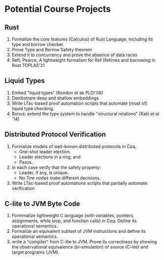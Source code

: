# Potential Course Projects

## Rust

1. Formalize the core features (Calculus) of Rust Language, including its type and borrow checker.
2. Prove Type and Borrow Safety theorem
3. Extend it to concurrency and prove the absence of data races
4. RefL Pearce, A lightweight formalism for Ref lifetimes and borrowing in Rust TOPLAS'21

## Liquid Types

<!-- https://goto.ucsd.edu/~rjhala/liquid/liquid_types.pdf -->

1. Embed "liquid types" (Rondon et ak PLDI'08)
2. Denibstrare deep and shallow embeddings
3. Write LTac-based proof automation scripts that automate (most of) liquid type checking.
4. Bonus: extend the type system to handle "structural relations" (Kaki et al '14)

## Distributed Protocol Verification

1. Formalize models of well-known distributed protocols in Coq.
   - One-shot leader election.
   - Leader elections in a ring, and
   - Paxos.
2. In each case verify that the safety property:
   - Leader, if any, is unique.
   - No Tow nodes make different decisions.
3. Write LTac-based proof automations scripts that partially automate verification

## C-lite to JVM Byte Code
1. Formmalize lightweight C language (with variables, pointers, assignments, while loop, and function calls) in Coq. Define its operationsl semantics.
2. Formalize an equivalent subtset of JVM instructions and define its operational semantics.
3. write a "compiler" from C-lite to JVM. Prove its correctness by showing the observational equivalence (bi-simulation) of source (C-lite) and target programs (JVM).
